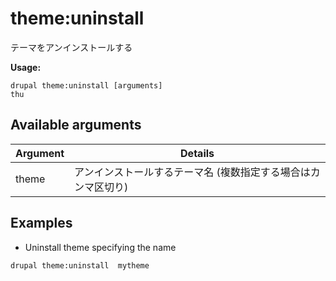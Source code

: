 # theme:uninstall
テーマをアンインストールする

**Usage:**
```
drupal theme:uninstall [arguments]
thu
```

## Available arguments
Argument | Details
---------|-------------
theme | アンインストールするテーマ名 (複数指定する場合はカンマ区切り)

## Examples
* Uninstall theme specifying the name
```
drupal theme:uninstall  mytheme
```
